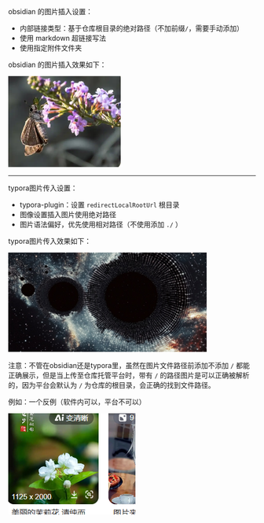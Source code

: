 obsidian 的图片插入设置：
- 内部链接类型：基于仓库根目录的绝对路径（不加前缀`/`，需要手动添加）
- 使用 markdown 超链接写法
- 使用指定附件文件夹

obsidian 的图片插入效果如下：

![](/1_store/1_asset/20241228194806215.png)


---

typora图片传入设置：

- typora-plugin：设置 `redirectLocalRootUrl` 根目录
- 图像设置插入图片使用绝对路径
- 图片语法偏好，优先使用相对路径（不使用添加 `./` ）

typora图片传入效果如下：

<img src="/1_store/1_asset/image-20250102165134491.png" alt="image-20250102165134491" style="zoom:80%;" />

注意：不管在obsidian还是typora里，虽然在图片文件路径前添加不添加 `/` 都能正确展示，但是当上传至仓库托管平台时，带有  `/` 的路径图片是可以正确被解析的，因为平台会默认为 `/` 为仓库的根目录，会正确的找到文件路径。

例如：一个反例（软件内可以，平台不可以）

![image-20241228200751003](1_store/1_asset/image-20241228200751003.png)





